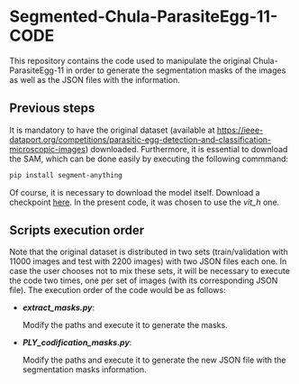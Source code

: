 # Segmented-Chula-ParasiteEgg-11-CODE
This repository contains the code used to manipulate the original Chula-ParasiteEgg-11 in order to generate the segmentation masks of the images as well as the JSON files with the information.

## Previous steps
It is mandatory to have the original dataset (available at https://ieee-dataport.org/competitions/parasitic-egg-detection-and-classification-microscopic-images) downloaded. Furthermore, it is essential to download the SAM, which can be done easily by executing the following commmand:
```bash
pip install segment-anything
```
Of course, it is necessary to download the model itself. Download a checkpoint [here](https://github.com/facebookresearch/segment-anything#model-checkpoints). In the present code, it was chosen to use the *vit_h* one.

## Scripts execution order
Note that the original dataset is distributed in two sets (train/validation with 11000 images and test with 2200 images) with two JSON files each one. In case the user chooses not to mix these sets, it will be necessary to execute the code two times, one per set of images (with its corresponding JSON file). The execution order of the code would be as follows:

- ***extract_masks.py***:
  
  Modify the paths and execute it to generate the masks.
  
- ***PLY_codification_masks.py***:
  
  Modify the paths and execute it to generate the new JSON file with the segmentation masks information.
